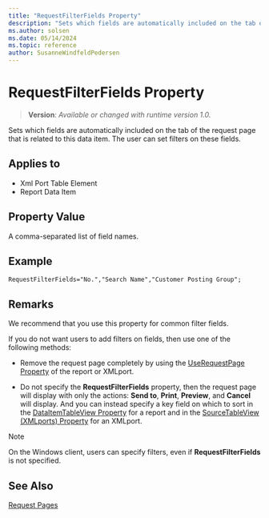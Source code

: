 ```yaml
---
title: "RequestFilterFields Property"
description: "Sets which fields are automatically included on the tab of the request page that is related to this data item."
ms.author: solsen
ms.date: 05/14/2024
ms.topic: reference
author: SusanneWindfeldPedersen
---
```

[//]: # (START>DO_NOT_EDIT)
[//]: # (IMPORTANT:Do not edit any of the content between here and the END>DO_NOT_EDIT.)
[//]: # (Any modifications should be made in the .xml files in the ModernDev repo.)
# RequestFilterFields Property
> **Version**: _Available or changed with runtime version 1.0._

Sets which fields are automatically included on the tab of the request page that is related to this data item. The user can set filters on these fields.

## Applies to
-   Xml Port Table Element
-   Report Data Item

[//]: # (IMPORTANT: END>DO_NOT_EDIT)


## Property Value

A comma-separated list of field names.  

## Example

```AL
RequestFilterFields="No.","Search Name","Customer Posting Group";
```
  
## Remarks

We recommend that you use this property for common filter fields.
  
If you do not want users to add filters on fields, then use one of the following methods:  

- Remove the request page completely by using the [UseRequestPage Property](devenv-userequestpage-property.md) of the report or XMLport. 

- Do not specify the **RequestFilterFields** property, then the request page will display with only the actions: **Send to**, **Print**, **Preview**, and **Cancel** will display. And you can instead specify a key field on which to sort in the [DataItemTableView Property](devenv-dataitemtableview-property.md) for a report and in the [SourceTableView (XMLports) Property](devenv-sourcetableview-XMLports-property.md) for an XMLport.  

> [!NOTE]  
> On the Windows client, users can specify filters, even if **RequestFilterFields** is not specified.

## See Also

[Request Pages](../devenv-request-pages.md)  